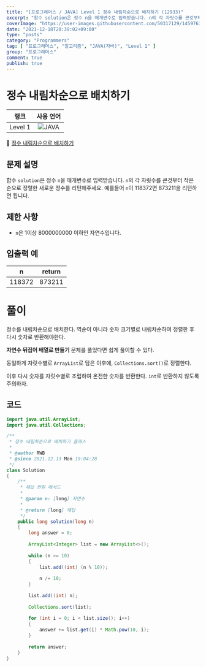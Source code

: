 ```yaml
---
title: "[프로그래머스 / JAVA] Level 1 정수 내림차순으로 배치하기 (12933)"
excerpt: "함수 solution은 정수 n을 매개변수로 입력받습니다. n의 각 자릿수를 큰것부터 작은 순으로 정렬한 새로운 정수를 리턴해주세요. 예를들어 n이 118372면 873211을 리턴하면 됩니다."
coverImage: "https://user-images.githubusercontent.com/50317129/145976356-6b5d1430-31c0-4c34-829e-6be8f747ab19.png"
date: "2021-12-18T20:39:02+09:00"
type: "posts"
category: "Programmers"
tag: [ "프로그래머스", "알고리즘", "JAVA(자바)", "Level 1" ]
group: "프로그래머스"
comment: true
publish: true
---
```


# 정수 내림차순으로 배치하기

|  랭크   |                                                      사용 언어                                                      |
| :-----: | :-----------------------------------------------------------------------------------------------------------------: |
| Level 1 | ![JAVA](https://shields.io/badge/java-JDK%2011-lightgray?logo=java&style=plastic&logoColor=white&labelColor=orange) |

🔗 [정수 내림차순으로 배치하기](https://programmers.co.kr/learn/courses/30/lessons/12933)





## 문제 설명

함수 `solution`은 정수 `n`을 매개변수로 입력받습니다. `n`의 각 자릿수를 큰것부터 작은 순으로 정렬한 새로운 정수를 리턴해주세요. 예를들어 `n`이 118372면 873211을 리턴하면 됩니다.





## 제한 사항

* `n`은 1이상 8000000000 이하인 자연수입니다.





## 입출력 예

|   n    | return |
| :----: | :----: |
| 118372 | 873211 |










# 풀이

정수를 내림차순으로 배치한다. 역순이 아니라 숫자 크기별로 내림차순하여 정렬한 후 다시 숫자로 반환해야한다.

**자연수 뒤집어 배열로 만들기** 문제를 풀었다면 쉽게 풀이할 수 있다.

동일하게 자릿수별로 `ArrayList`로 담은 이후에, `Collections.sort()`로 정렬한다.

이후 다시 숫자를 자릿수별로 조립하여 온전한 숫자를 반환한다. `int`로 반환하지 않도록 주의하자.







## 코드

``` java
import java.util.ArrayList;
import java.util.Collections;

/**
 * 정수 내림차순으로 배치하기 클래스
 *
 * @author RWB
 * @since 2021.12.13 Mon 19:04:28
 */
class Solution
{
	/**
	 * 해답 반환 메서드
	 *
	 * @param n: [long] 자연수
	 *
	 * @return [long] 해답
	 */
	public long solution(long n)
	{
		long answer = 0;
		
		ArrayList<Integer> list = new ArrayList<>();
		
		while (n >= 10)
		{
			list.add((int) (n % 10));
			
			n /= 10;
		}
		
		list.add((int) n);
		
		Collections.sort(list);
		
		for (int i = 0; i < list.size(); i++)
		{
			answer += list.get(i) * Math.pow(10, i);
		}
		
		return answer;
	}
}
```